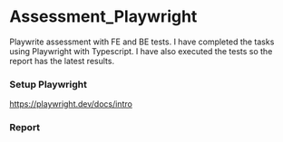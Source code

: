 # Assessment_Playwright
Playwrite assessment with FE and BE tests.
I have completed the tasks using Playwright with Typescript. I have also executed the tests so the report has the latest results.

### Setup Playwright
https://playwright.dev/docs/intro

### Report
